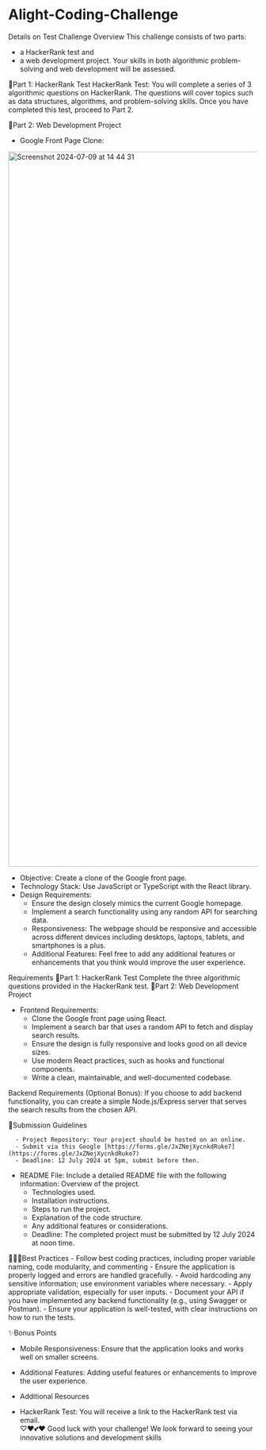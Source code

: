 # Alight-Coding-Challenge
Details on Test
Challenge Overview
This challenge consists of two parts: 
  - a HackerRank test and
  - a web development project.
Your skills in both algorithmic problem-solving and web development will be assessed.

  🔖Part 1: HackerRank Test
HackerRank Test: You will complete a series of 3 algorithmic questions on HackerRank. The questions will cover topics such as data structures, algorithms, and problem-solving skills. Once you have completed this test, proceed to Part 2.

  🔖Part 2: Web Development Project
* Google Front Page Clone:
<img width="1440" alt="Screenshot 2024-07-09 at 14 44 31" src="https://github.com/Alight-Rw/Alight-Codin-Challenge/assets/57622276/23ad2b50-db7f-4eb5-af2c-98fe1ad77833">

  - Objective: Create a clone of the Google front page.
  - Technology Stack: Use JavaScript or TypeScript with the React library.
  - Design Requirements:
     - Ensure the design closely mimics the current Google homepage.
     - Implement a search functionality using any random API for searching data.
     - Responsiveness: The webpage should be responsive and accessible across different devices including desktops, laptops, tablets, and           smartphones is a plus.
     - Additional Features: Feel free to add any additional features or enhancements that you think would improve the user experience.

Requirements
🔖Part 1: HackerRank Test
Complete the three algorithmic questions provided in the HackerRank test.
🔖Part 2: Web Development Project

 - Frontend Requirements:
      - Clone the Google front page using React.
      - Implement a search bar that uses a random API to fetch and display search results.
      - Ensure the design is fully responsive and looks good on all device sizes.
      - Use modern React practices, such as hooks and functional components.
      - Write a clean, maintainable, and well-documented codebase.

Backend Requirements (Optional Bonus):
If you choose to add backend functionality, you can create a simple Node.js/Express server that serves the search results from the chosen API.

📄Submission Guidelines

      - Project Repository: Your project should be hosted on an online.
      - Submit via this Google [https://forms.gle/JxZNejXycnkdRuke7](https://forms.gle/JxZNejXycnkdRuke7)
      - Deadline: 12 July 2024 at 5pm, submit before then.

  - README File: Include a detailed README file with the following information:
    Overview of the project.
      - Technologies used.
      - Installation instructions.
      - Steps to run the project.
      - Explanation of the code structure.
      - Any additional features or considerations.
      - Deadline: The completed project must be submitted by 12 July 2024 at noon time.

👷🏽‍♀️Best Practices
      - Follow best coding practices, including proper variable naming, code modularity, and commenting
      - Ensure the application is properly logged and errors are handled gracefully.
      - Avoid hardcoding any sensitive information; use environment variables where necessary.
      - Apply appropriate validation, especially for user inputs.
      - Document your API if you have implemented any backend functionality (e.g., using Swagger or Postman).
      - Ensure your application is well-tested, with clear instructions on how to run the tests.




✨Bonus Points
  - Mobile Responsiveness: Ensure that the application looks and works well on smaller screens.
  - Additional Features: Adding useful features or enhancements to improve the user experience.
  - Additional Resources

  - HackerRank Test: You will receive a link to the HackerRank test via email.    
 ♡♥💕❤ Good luck with your challenge! We look forward to seeing your innovative solutions and development skills
